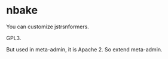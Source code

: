 
# nbake

You can customize jstrsnformers.

GPL3.

But used in meta-admin, it is Apache 2.
So extend meta-admin.